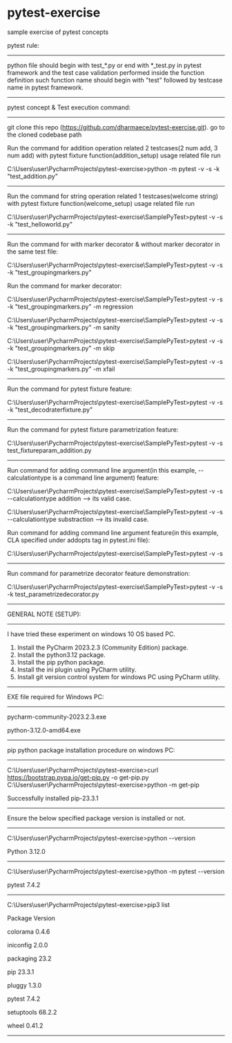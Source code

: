 # pytest-exercise
sample exercise of pytest concepts

pytest rule:
*************

python file should begin with test_*.py or end with *_test.py in pytest framework and 
the test case validation performed inside the function definition such function name should begin with "test" followed by testcase name in pytest framework. 

-----------------------------------------------------------------------------------------------

pytest concept & Test execution command:
****************************************

git clone this repo (https://github.com/dharmaece/pytest-exercise.git).
go to the cloned codebase path 



Run the command for addition operation related 2 testcases(2 num add, 3 num add) with pytest fixture function(addition_setup) usage related file run

C:\Users\user\PycharmProjects\pytest-exercise>python -m pytest -v -s -k "test_addition.py"

----------------------------------------------------------------------------------------------


Run the command for string operation related 1 testcases(welcome string) with pytest fixture function(welcome_setup) usage related file run

C:\Users\user\PycharmProjects\pytest-exercise\SamplePyTest>pytest -v -s -k "test_helloworld.py"

----------------------------------------------------------------------------------------------
Run the command for with marker decorator & without marker decorator in the same test file:


C:\Users\user\PycharmProjects\pytest-exercise\SamplePyTest>pytest -v -s -k "test_groupingmarkers.py"


Run the command for marker decorator:


C:\Users\user\PycharmProjects\pytest-exercise\SamplePyTest>pytest -v -s -k "test_groupingmarkers.py" -m regression

C:\Users\user\PycharmProjects\pytest-exercise\SamplePyTest>pytest -v -s -k "test_groupingmarkers.py" -m sanity


C:\Users\user\PycharmProjects\pytest-exercise\SamplePyTest>pytest -v -s -k "test_groupingmarkers.py" -m skip


C:\Users\user\PycharmProjects\pytest-exercise\SamplePyTest>pytest -v -s -k "test_groupingmarkers.py" -m xfail



----------------------------------------------------------------------------------------------

Run the command for pytest fixture feature:


C:\Users\user\PycharmProjects\pytest-exercise\SamplePyTest>pytest -v -s -k "test_decodraterfixture.py"


-----------------------------------------------------------------------------------------------

Run the command for pytest fixture parametrization feature:

C:\Users\user\PycharmProjects\pytest-exercise\SamplePyTest>pytest -v -s test_fixtureparam_addition.py


-----------------------------------------------------------------------------------------------

Run command for adding command line argument(in this example, --calculationtype is a command line argument) feature:

C:\Users\user\PycharmProjects\pytest-exercise\SamplePyTest>pytest -v -s --calculationtype addition  --> its valid case.

C:\Users\user\PycharmProjects\pytest-exercise\SamplePyTest>pytest -v -s --calculationtype substraction  --> its invalid case.

Run command for adding command line argument feature(in this example, CLA specified under addopts tag in pytest.ini file):

C:\Users\user\PycharmProjects\pytest-exercise\SamplePyTest>pytest -v -s


--------------------------------------------------------------------------------------------------------------------------------------------------------------------------------------------

Run command for parametrize decorator feature demonstration:

C:\Users\user\PycharmProjects\pytest-exercise\SamplePyTest>pytest -v -s -k test_parametrizedecorator.py


--------------------------------------------------------------------------------------------------------------------------------------------------------------------------------------------


GENERAL NOTE (SETUP):
**************************

I have tried these experiment on windows 10 OS based PC.
1. Install the PyCharm 2023.2.3 (Community Edition) package.
2. Install the python3.12 package.
3. Install the pip python package.
4. Install the ini plugin using PyCharm utility.
5. Install git version control system for windows PC using PyCharm utility.
----------------------------------------------------------------------------------------------

EXE file required for Windows PC:
*********************************

pycharm-community-2023.2.3.exe

python-3.12.0-amd64.exe

----------------------------------------------------------------------------------------------


pip python package installation procedure on windows PC:
********************************************************

C:\Users\user\PycharmProjects\pytest-exercise>curl https://bootstrap.pypa.io/get-pip.py -o get-pip.py
C:\Users\user\PycharmProjects\pytest-exercise>python -m get-pip

Successfully installed pip-23.3.1

-----------------------------------------------------------------------------------------------

Ensure the below specified package version is installed or not.
***************************************************************

C:\Users\user\PycharmProjects\pytest-exercise>python --version

Python 3.12.0

------------------------------------------------------------------------
C:\Users\user\PycharmProjects\pytest-exercise>python -m pytest --version

pytest 7.4.2

------------------------------------------------------------------------
C:\Users\user\PycharmProjects\pytest-exercise>pip3 list

Package    Version

colorama   0.4.6

iniconfig  2.0.0

packaging  23.2

pip        23.3.1

pluggy     1.3.0

pytest     7.4.2

setuptools 68.2.2

wheel      0.41.2

---------------------------------------------------------------------------






